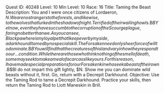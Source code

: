 Quest ID: 40248
Level: 10
Min Level: 10
Race: 16
Title: Taming the Beast
Description: You and I were once citizens of Lordaeron, $N. We are no strangers to the forests, and likewise, to the wolves that lurked in the shadow of night. Terrified of their wailing howls.$B$BYet now, even they have succumb to the corruption of the Scourge plague, faring no better than we. As you can see, Blackpaw here is my loyal pet that I keep ever by my side, a darkhound I tamed by no special skill. The Forsaken need only sheer force of will to dominate.$B$BYou will find that the creatures of this land vary in how they respond to our... condition. While there are those who think nothing of the smell of death, some may seek to make a meal of a carcass like yours. For this reason, I have made special preparations for our Forsaken kin who seek a beast of their own.$B$BI do not impart this gift lightly, $N. Show me you can dominate wild beasts without it, first. Go, return with a Decrepit Darkhound.
Objective: Use the Taming Rod to tame a Decrepit Darkhound. Practice your skills, then return the Taming Rod to Liott Maneskin in Brill.
